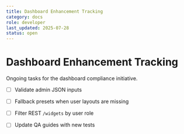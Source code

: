 ```yaml
---
title: Dashboard Enhancement Tracking
category: docs
role: developer
last_updated: 2025-07-28
status: open
---
```


# Dashboard Enhancement Tracking

Ongoing tasks for the dashboard compliance initiative.

- [ ] Validate admin JSON inputs
- [ ] Fallback presets when user layouts are missing
- [ ] Filter REST `/widgets` by user role
- [ ] Update QA guides with new tests

